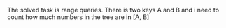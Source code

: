 The solved task is range queries. 
There is two keys A and B and i need to count how much numbers in the tree are in [A, B]